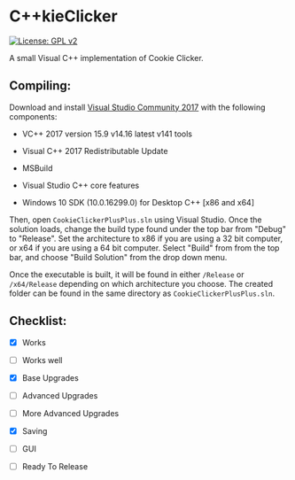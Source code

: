 # C++kieClicker
[![License: GPL v2](https://img.shields.io/badge/Status-W.I.P-orange.svg)](https://github.com/N1ceIce/CookieClickerPlusPlus)

A small Visual C++ implementation of Cookie Clicker.

## Compiling:

Download and install [Visual Studio Community 2017](https://visualstudio.microsoft.com/thank-you-downloading-visual-studio/?sku=Community&rel=15) with the following components:

* VC++ 2017 version 15.9 v14.16 latest v141 tools

* Visual C++ 2017 Redistributable Update

* MSBuild

* Visual Studio C++ core features

* Windows 10 SDK (10.0.16299.0) for Desktop C++ [x86 and x64]

Then, open `CookieClickerPlusPlus.sln` using Visual Studio. Once the solution loads, change the build type found under the top bar from "Debug" to "Release". Set the architecture to x86 if you are using a 32 bit computer, or x64 if you are using a 64 bit computer. Select "Build" from from the top bar, and choose "Build Solution" from the drop down menu. 

Once the executable is built, it will be found in either `/Release` or `/x64/Release` depending on which architecture you choose. The created folder can be found in the same directory as `CookieClickerPlusPlus.sln`.

## Checklist:

- [x] Works

- [ ] Works well

- [x] Base Upgrades

- [ ] Advanced Upgrades

- [ ] More Advanced Upgrades

- [x] Saving

- [ ] GUI

- [ ] Ready To Release
